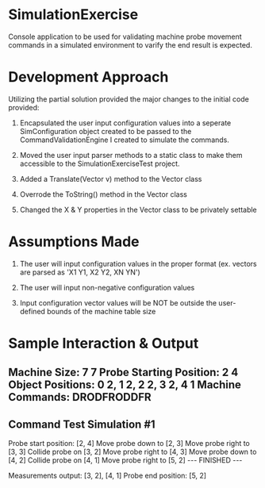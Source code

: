 # SimulationExercise

Console application to be used for validating machine probe movement commands in a simulated environment to varify the end result is expected.

# Development Approach

Utilizing the partial solution provided the major changes to the initial code provided:

1) Encapsulated the user input configuration values into a seperate SimConfiguration object created to be passed to the CommandValidationEngine I created to simulate the commands.

2) Moved the user input parser methods to a static class to make them accessible to the SimulationExerciseTest project.

3) Added a Translate(Vector v) method to the Vector class

4) Overrode the ToString() method in the Vector class

5) Changed the X & Y properties in the Vector class to be privately settable

# Assumptions Made

1) The user will input configuration values in the proper format (ex. vectors are parsed as 'X1 Y1, X2 Y2, XN YN')

2) The user will input non-negative configuration values

3) Input configuration vector values will be NOT be outside the user-defined bounds of the machine table size

# Sample Interaction & Output

Machine Size: 7 7
Probe Starting Position: 2 4
Object Positions: 0 2, 1 2, 2 2, 3 2, 4 1
Machine Commands: DRODFRODDFR
--------------------------------------------------
Command Test Simulation #1
--------------------------------------------------
Probe start position: [2, 4]
Move probe down to [2, 3]
Move probe right to [3, 3]
Collide probe on [3, 2]
Move probe right to [4, 3]
Move probe down to [4, 2]
Collide probe on [4, 1]
Move probe right to [5, 2]
--- FINISHED ---

Measurements output: [3, 2], [4, 1]
Probe end position: [5, 2]
